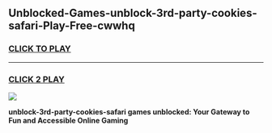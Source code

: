 
## Unblocked-Games-unblock-3rd-party-cookies-safari-Play-Free-cwwhq
<h3>
<a href="https://premium76.site?title=unblock-3rd-party-cookies-safari&ref=10A">CLICK TO PLAY</a></h3>
<hr>

<h3>
<a href="https://premium76.site?title=unblock-3rd-party-cookies-safari&ref=10A">CLICK 2 PLAY</a>
  
</h3>

<a href="https://premium76.site?title=unblock-3rd-party-cookies-safari&ref=10A"><img src="https://clearcache.store/games.png"></a>


**unblock-3rd-party-cookies-safari games unblocked: Your Gateway to Fun and Accessible Online Gaming**
